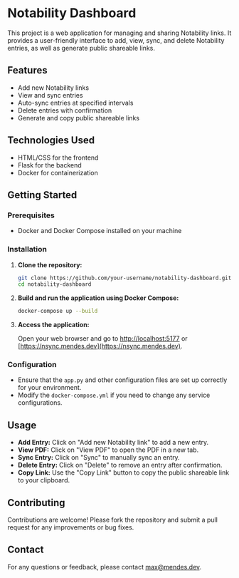# Notability Dashboard

This project is a web application for managing and sharing Notability links. It provides a user-friendly interface to add, view, sync, and delete Notability entries, as well as generate public shareable links.

## Features

- Add new Notability links
- View and sync entries
- Auto-sync entries at specified intervals
- Delete entries with confirmation
- Generate and copy public shareable links

## Technologies Used

- HTML/CSS for the frontend
- Flask for the backend
- Docker for containerization

## Getting Started

### Prerequisites

- Docker and Docker Compose installed on your machine

### Installation

1. **Clone the repository:**

   ```bash
   git clone https://github.com/your-username/notability-dashboard.git
   cd notability-dashboard
   ```

2. **Build and run the application using Docker Compose:**

   ```bash
   docker-compose up --build
   ```

3. **Access the application:**

   Open your web browser and go to [http://localhost:5177](http://localhost:5177) or [https://nsync.mendes.dev](https://nsync.mendes.dev).

### Configuration

- Ensure that the `app.py` and other configuration files are set up correctly for your environment.
- Modify the `docker-compose.yml` if you need to change any service configurations.

## Usage

- **Add Entry:** Click on "Add new Notability link" to add a new entry.
- **View PDF:** Click on "View PDF" to open the PDF in a new tab.
- **Sync Entry:** Click on "Sync" to manually sync an entry.
- **Delete Entry:** Click on "Delete" to remove an entry after confirmation.
- **Copy Link:** Use the "Copy Link" button to copy the public shareable link to your clipboard.

## Contributing

Contributions are welcome! Please fork the repository and submit a pull request for any improvements or bug fixes.

## Contact

For any questions or feedback, please contact [max@mendes.dev](mailto:max@mendes.dev). 
